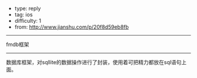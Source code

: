 - type: reply
- tag: ios
- difficulty:  1
- from: http://www.jianshu.com/p/20f8d59eb8fb

--------

fmdb框架

---------

数据库框架，对sqllite的数据操作进行了封装，使用着可把精力都放在sql语句上面。

